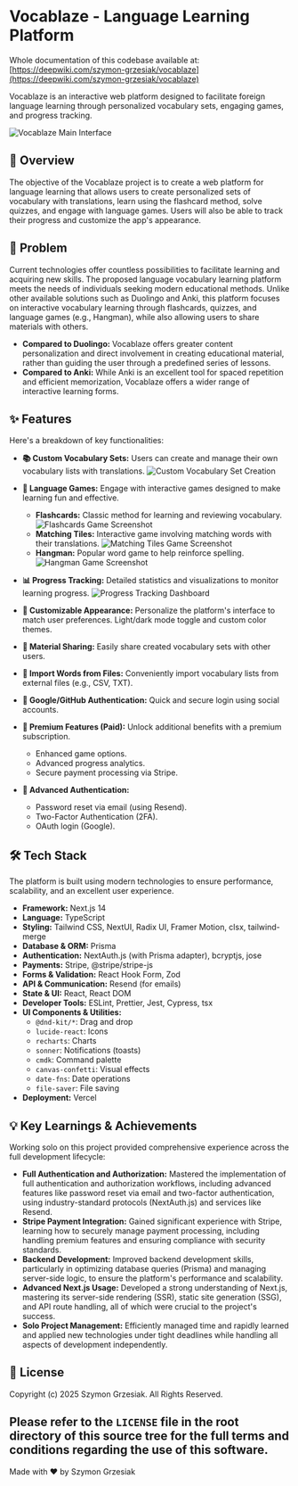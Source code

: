 # Vocablaze - Language Learning Platform

Whole documentation of this codebase available at: [https://deepwiki.com/szymon-grzesiak/vocablaze](https://deepwiki.com/szymon-grzesiak/vocablaze)

Vocablaze is an interactive web platform designed to facilitate foreign language learning through personalized vocabulary sets, engaging games, and progress tracking.

![Vocablaze Main Interface](src/assets/images/github/main.png)

## 🚀 Overview

The objective of the Vocablaze project is to create a web platform for language learning that allows users to create personalized sets of vocabulary with translations, learn using the flashcard method, solve quizzes, and engage with language games. Users will also be able to track their progress and customize the app's appearance.

## 🎯 Problem

Current technologies offer countless possibilities to facilitate learning and acquiring new skills. The proposed language vocabulary learning platform meets the needs of individuals seeking modern educational methods. Unlike other available solutions such as Duolingo and Anki, this platform focuses on interactive vocabulary learning through flashcards, quizzes, and language games (e.g., Hangman), while also allowing users to share materials with others.

* **Compared to Duolingo:** Vocablaze offers greater content personalization and direct involvement in creating educational material, rather than guiding the user through a predefined series of lessons.
* **Compared to Anki:** While Anki is an excellent tool for spaced repetition and efficient memorization, Vocablaze offers a wider range of interactive learning forms.

## ✨ Features

Here's a breakdown of key functionalities:

* **📚 Custom Vocabulary Sets:** Users can create and manage their own vocabulary lists with translations.
    ![Custom Vocabulary Set Creation](src/assets/images/github/create.png)

* **🎲 Language Games:** Engage with interactive games designed to make learning fun and effective.
    * **Flashcards:** Classic method for learning and reviewing vocabulary.
        ![Flashcards Game Screenshot](src/assets/images/github/flashcards.png)
    * **Matching Tiles:** Interactive game involving matching words with their translations.
        ![Matching Tiles Game Screenshot](src/assets/images/github/matching.png)
    * **Hangman:** Popular word game to help reinforce spelling.
        ![Hangman Game Screenshot](src/assets/images/github/hangman.png)

* **📊 Progress Tracking:** Detailed statistics and visualizations to monitor learning progress.
    ![Progress Tracking Dashboard](src/assets/images/github/progress.png)

* **🎨 Customizable Appearance:** Personalize the platform's interface to match user preferences.
    Light/dark mode toggle and custom color themes.
* **🔄 Material Sharing:** Easily share created vocabulary sets with other users.

* **📄 Import Words from Files:** Conveniently import vocabulary lists from external files (e.g., CSV, TXT).

* **🔐 Google/GitHub Authentication:** Quick and secure login using social accounts.

* **🌟 Premium Features (Paid):** Unlock additional benefits with a premium subscription.
    * Enhanced game options.
    * Advanced progress analytics.
    * Secure payment processing via Stripe.

* **🔑 Advanced Authentication:**
    * Password reset via email (using Resend).
    * Two-Factor Authentication (2FA).
    * OAuth login (Google).

## 🛠️ Tech Stack

The platform is built using modern technologies to ensure performance, scalability, and an excellent user experience.

* **Framework:** Next.js 14
* **Language:** TypeScript
* **Styling:** Tailwind CSS, NextUI, Radix UI, Framer Motion, clsx, tailwind-merge
* **Database & ORM:** Prisma
* **Authentication:** NextAuth.js (with Prisma adapter), bcryptjs, jose
* **Payments:** Stripe, @stripe/stripe-js
* **Forms & Validation:** React Hook Form, Zod
* **API & Communication:** Resend (for emails)
* **State & UI:** React, React DOM
* **Developer Tools:** ESLint, Prettier, Jest, Cypress, tsx
* **UI Components & Utilities:**
    * `@dnd-kit/*`: Drag and drop
    * `lucide-react`: Icons
    * `recharts`: Charts
    * `sonner`: Notifications (toasts)
    * `cmdk`: Command palette
    * `canvas-confetti`: Visual effects
    * `date-fns`: Date operations
    * `file-saver`: File saving
* **Deployment:** Vercel

## 💡 Key Learnings & Achievements

Working solo on this project provided comprehensive experience across the full development lifecycle:

* **Full Authentication and Authorization:** Mastered the implementation of full authentication and authorization workflows, including advanced features like password reset via email and two-factor authentication, using industry-standard protocols (NextAuth.js) and services like Resend.
* **Stripe Payment Integration:** Gained significant experience with Stripe, learning how to securely manage payment processing, including handling premium features and ensuring compliance with security standards.
* **Backend Development:** Improved backend development skills, particularly in optimizing database queries (Prisma) and managing server-side logic, to ensure the platform's performance and scalability.
* **Advanced Next.js Usage:** Developed a strong understanding of Next.js, mastering its server-side rendering (SSR), static site generation (SSG), and API route handling, all of which were crucial to the project's success.
* **Solo Project Management:** Efficiently managed time and rapidly learned and applied new technologies under tight deadlines while handling all aspects of development independently.

## 📄 License

Copyright (c) 2025 Szymon Grzesiak. All Rights Reserved.

Please refer to the `LICENSE` file in the root directory of this source tree for the full terms and conditions regarding the use of this software.
---

Made with ❤️ by Szymon Grzesiak
